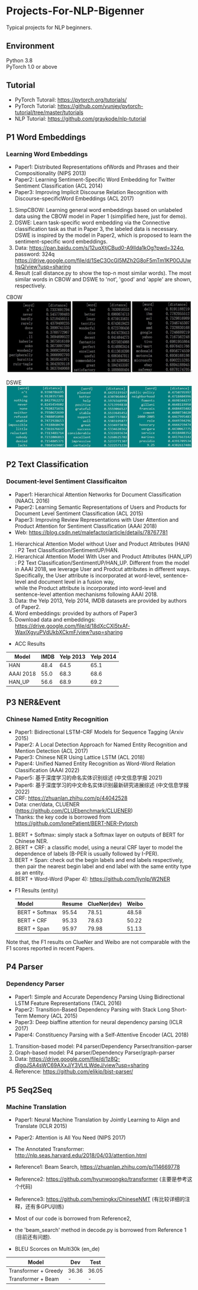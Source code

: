 # Projects-For-NLP-Bigenner

Typical projects for NLP beginners.

## Environment
Python 3.8 \
PyTorch 1.0 or above

## Tutorial

- PyTorch Tutorail: https://pytorch.org/tutorials/
- PyTorch Tutorial: https://github.com/yunjey/pytorch-tutorial/tree/master/tutorials
- NLP Tutorial: https://github.com/graykode/nlp-tutorial


## P1 Word Embeddings
### Learning Word Embeddings    
   
   - Paper1: Distributed Representations ofWords and Phrases and their Compositionality (NIPS 2013) 
   - Paper2: Learning Sentiment-Specific Word Embedding for Twitter Sentiment Classification (ACL 2014)
   - Paper3: Improving Implicit Discourse Relation Recognition with Discourse-specificWord Embeddings (ACL 2017)
   1. SimpCBOW: Learning general word embeddings based on unlabeled data using the CBOW model in Paper 1 (simplified here, just for demo). 
   2. DSWE: Learn task-specific word embedding via the Connective classification task as that in Paper 3, the labeled data is necessary. 
            DSWE is inspired by the model in Paper2, which is proposed to learn the sentiment-specific word embeddings.
   3. Data: https://pan.baidu.com/s/12uqXtjCBud0-A9Ilda1kOg?pwd=324q, password: 324q
            https://drive.google.com/file/d/1SeC3OcGI5MZh2G8oF5mTm1KP0OJUwhsQ/view?usp=sharing
   4. Result (call distance.py to show the top-n most similar words). The most similar words in CBOW and DSWE to 'not', 'good' and 'apple' are shown, respectively.
   
   
   <!--- ![DSWE](pic/test.jpg) -->
   CBOW
   ![DSWE](pic/cbow.jpg)
   
   DSWE
   ![DSWE](pic/dswe1.jpg)



## P2 Text Classification
### Document-level Sentiment Classificaiton 
   
   - Paper1: Hierarchical Attention Networks for Document Classification (NAACL 2016) 
   - Paper2: Learning Semantic Representations of Users and Products for Document Level Sentiment Classification (ACL 2015)
   - Paper3: Improving Review Representations with User Attention and Product Attention for Sentiment Classification (AAAI 2018)
   - Web: https://blog.csdn.net/malefactor/article/details/78767781 
   1. Hierarchical Attention Model without User and Product Attributes (HAN) : P2 Text Classification/SentimentUP/HAN. 
   2. Hierarchical Attention Model With User and Product Attributes (HAN_UP) : P2 Text Classification/SentimentUP/HAN_UP. 
                   Different from the model in AAAI 2018, we leverage User and Prodcut attributes in different ways.
                   Specifically, the User attribute is incorporated at word-level, sentence-level and document level in a fusion way,  
                   while the Product attribute is incorporated into word-level and sentence-level attention mechanisms following AAAI 2018.
   4. Data: the Yelp 2013, Yelp 2014, IMDB datasets are provided by authors of Paper2. 
   5. Word embeddings: provided by authors of Paper3
   6. Download data and embeddings: https://drive.google.com/file/d/18dXcCXl5txAf-WaxlXgyuPVdUkbXCkmF/view?usp=sharing
   
   - ACC Results
   
   Model       |    IMDB      |    Yelp 2013  | Yelp 2014
   ----------- |--------------|---------------|-----------  
   HAN         |    48.4      |    64.5       |   65.1
   AAAI 2018   |    55.0      |    68.3       |   68.6
   HAN_UP      |    56.6      |    68.9       |   69.2




## P3 NER&Event
### Chinese Named Entity Recognition
- Paper1: Bidirectional LSTM-CRF Models for Sequence Tagging (Arxiv 2015)
- Paper2: A Local Detection Approach for Named Entity Recognition and Mention Detection (ACL 2017)
- Paper3: Chinese NER Using Lattice LSTM (ACL 2018)
- Paper4: Unified Named Entity Recognition as Word-Word Relation Classiﬁcation (AAAI 2022)
- Paper5: 基于深度学习的命名实体识别综述 (中文信息学报 2021)
- Paper6: 基于深度学习的中文命名实体识别最新研究进展综述 (中文信息学报 2022)
- CRF: https://zhuanlan.zhihu.com/p/44042528
- Data: cner/data, CLUENER (https://github.com/CLUEbenchmark/CLUENER)
- Thanks: the key code is borrowed from https://github.com/lonePatient/BERT-NER-Pytorch

1. BERT + Softmax: simply stack a Softmax layer on outputs of BERT for Chinese NER.
2. BERT + CRF: a classific model, using a neural CRF layer to model the dependence of labels (B-PER is usually followed by I-PER).
3. BERT + Span: check out the begin labels and end labels respectively, then pair the nearest begin label and end label with the same entity type as an entity.
4. BERT + Word-Word (Paper 4): https://github.com/ljynlp/W2NER

- F1 Results (entity)
   
   Model           |    Resume      |    ClueNer(dev)  |   Weibo
   --------------- |----------------|------------------|-----------  
   BERT + Softmax  |    95.54       |    78.51         |   48.58
   BERT + CRF      |    95.33       |    78.63         |   50.22
   BERT + Span     |    95.97       |    79.98         |   51.13

Note that, the F1 results on ClueNer and Weibo are not comparable with the F1 scores reported in recent Papers.

## P4 Parser
### Dependency Parser 
   
   - Paper1: Simple and Accurate Dependency Parsing Using Bidirectional LSTM Feature Representations (TACL 2016) 
   - Paper2: Transition-Based Dependency Parsing with Stack Long Short-Term Memory (ACL 2015)
   - Paper3: Deep biaffine attention for neural dependency parsing (ICLR 2017)
   - Paper4: Constituency Parsing with a Self-Attentive Encoder (ACL 2018)
   1. Transition-based model: P4 parser/Dependency Parser/transition-parser 
   2. Graph-based model: P4 parser/Dependency Parser/graph-parser
   3. Data: https://drive.google.com/file/d/1z8Q-dIgqJSA4sWC69AXxJjY3VLtLWdeJ/view?usp=sharing
   4. Reference: https://github.com/elikip/bist-parser/


## P5 Seq2Seq
### Machine Translation

   - Paper1: Neural Machine Translation by Jointly Learning to Align and Translate (ICLR 2015)
   - Paper2: Attention is All You Need (NIPS 2017)
   - The Annotated Transformer: http://nlp.seas.harvard.edu/2018/04/03/attention.html
   - Reference1: Beam Search, https://zhuanlan.zhihu.com/p/114669778
   - Reference2: https://github.com/hyunwoongko/transformer (主要是参考这个代码)
   - Reference3: https://github.com/hemingkx/ChineseNMT (有比较详细的注释，还有多GPU训练)
   - Most of our code is borrowed from Reference2, 
   - the 'beam_search' method in decode.py is borrowed from Reference 1 (目前还有问题).

   - BLEU Scorces on Multi30k (en_de)
   
   Model                      |    Dev         |    Test 
   -------------------------- |----------------|--------------  
   Transformer + Greedy       |    36.36       |    36.05     
   Transformer + Beam         |    -           |    -     



